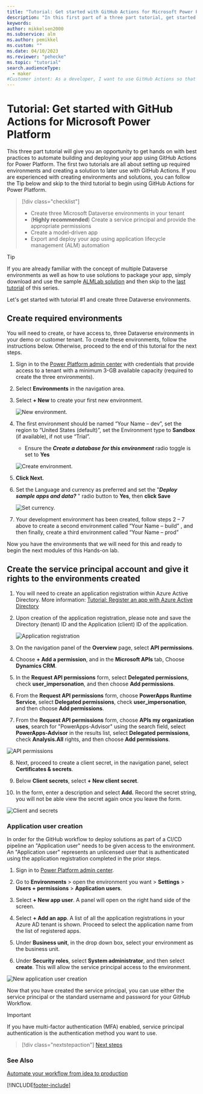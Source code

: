 ```yaml
---
title: "Tutorial: Get started with GitHub Actions for Microsoft Power Platform | Microsoft Docs"
description: "In this first part of a three part tutorial, get started with GitHub Actions for Microsoft Power Platform by creating three environments for use in the other tutorials."
keywords: 
author: mikkelsen2000
ms.subservice: alm
ms.author: pemikkel
ms.custom: ""
ms.date: 04/10/2023
ms.reviewer: "pehecke"
ms.topic: "tutorial"
search.audienceType: 
  - maker
#Customer intent: As a developer, I want to use GitHub Actions so that my solution builds and deployment will be automated.
---
```


# Tutorial: Get started with GitHub Actions for Microsoft Power Platform

This three part tutorial will give you an opportunity to get hands on with best practices to automate building and deploying your app using GitHub Actions for Power Platform. The first two tutorials are all about setting up required environments and creating a solution to later use with GitHub Actions. If you are experienced with creating environments and solutions, you can follow the Tip below and skip to the third tutorial to begin using GitHub Actions for Power Platform.

> [!div class="checklist"]
> * Create three Microsoft Dataverse environments in your tenant
> * (**Highly recommended**) Create a service principal and provide the appropriate permissions 
> * Create a model-driven app
> * Export and deploy your app using application lifecycle management (ALM) automation

> [!TIP]
> If you are already familiar with the concept of multiple Dataverse environments as well as how to use solutions to package your app, simply download and use the sample [ALMLab solution](https://github.com/microsoft/powerplatform-actions-lab/blob/main/solutions/ALMLab_1_0_0_1.zip) and then skip to the [last tutorial](github-actions-deploy.md) of this series.

Let's get started with tutorial #1 and create three Dataverse environments.

## Create required environments

You will need to create, or have access to, three Dataverse environments in your demo or customer tenant. To create these environments, follow the instructions below. Otherwise, proceed to the end of this tutorial for the next steps.

1. Sign in to the [Power Platform admin center](https://admin.powerplatform.microsoft.com/) with credentials that provide access to a tenant with a minimum 3-GB available capacity (required to create the three environments).

2. Select **Environments** in the navigation area.

3. Select **+ New** to create your first new environment.

    ![New environment.](../media/github-actions-tutorial/gh-lab-0.10.png "New environment")

4. The first environment should be named “Your Name – dev”, set the region to “United States (default)”, set the Environment type to **Sandbox** (if available), if not use “Trial”.

    - Ensure the ***Create a database for this environment*** radio toggle is set to **Yes**

    ![Create environment.](../media/github-actions-tutorial/gh-lab-0.50.png "Create environment")

5. **Click Next.**

6. Set the Language and currency as preferred and set the "***Deploy sample apps and data?*** " radio button to **Yes**, then **click Save**

    ![Set currency.](../media/github-actions-tutorial/gh-lab-0.70.png "Set currency")

7. Your development environment has been created, follow steps 2 – 7 above to create a second environment called “Your Name – build” , and then finally, create a third environment called “Your Name – prod”

Now you have the environments that we will need for this and ready to begin the next modules of this Hands-on lab.

## Create the service principal account and give it rights to the environments created

1. You will need to create an application registration within Azure Active Directory. More information: [Tutorial: Register an app with Azure Active Directory](/powerapps/developer/data-platform/walkthrough-register-app-azure-active-directory)

2. Upon creation of the application registration, please note and save the Directory (tenant) ID and the Application (client) ID of the application.

    ![Application registration](../media/github-actions-tutorial/App-registration.png "Application registration")

3. On the navigation panel of the **Overview** page, select **API permissions**.

4. Choose **+ Add a permission**, and in the **Microsoft APIs** tab, Choose **Dynamics CRM**.

5.  In the **Request API permissions** form, select **Delegated permissions**, check **user_impersonation**, and then choose **Add permissions**.

6.  From the **Request API permissions** form, choose **PowerApps Runtime Service**, select **Delegated permissions**, check **user_impersonation**, and then choose **Add permissions**.

7.  From the **Request API permissions** form, choose **APIs my organization uses**, search for "PowerApps-Advisor" using the search field, select **PowerApps-Advisor** in the results list, select **Delegated permissions**, check **Analysis.All** rights, and then choose **Add permissions**.

  ![API permissions](../media/github-actions-tutorial/API-Permissions.png "API permissions")

8. Next, proceed to create a client secret, in the navigation panel, select **Certificates & secrets**.

9. Below **Client secrets**, select **+ New client secret**.

10.  In the form, enter a description and select **Add.** Record the secret string, you will not be able view the secret again once you leave the form.

  ![Client and secrets](../media/github-actions-tutorial/clients-and-secrets.png "Client and secrets")

 ###  Application user creation

 In order for the GitHub workflow to deploy solutions as part of a CI/CD pipeline an "Application user" needs to be given access to the environment. An "Application user" represents an unlicensed user that is authenticated using the application registration completed in the prior steps.

1. Sign in to [Power Platform admin center](https://admin.powerplatform.microsoft.com/).

1. Go to **Environments** > open the environment you want > **Settings** > **Users + permissions** > **Application users**.

1. Select **+ New app user**. A panel will open on the right hand side of the screen.

1. Select **+ Add an app**. A list of all the application registrations in your Azure AD tenant is shown. Proceed to select the application name from the list of registered apps.

 1. Under **Business unit**, in the drop down box, select your environment as the business unit.

 1. Under **Security roles**, select **System administrator**, and then select **create**. This will allow the service principal access to the environment.

  ![New application user creation](../media/github-actions-tutorial/new-app-user.png "New application user")

Now that you have created the service principal, you can use either the service principal or the standard username and password for your GitHub Workflow. 

> [!IMPORTANT]
> If you have multi-factor authentication (MFA) enabled, service principal authentication is the authentication method you want to use.

> [!div class="nextstepaction"]
> [Next steps](./github-actions-build.md)

### See Also

[Automate your workflow from idea to production](https://github.com/features/actions)


[!INCLUDE[footer-include](../../includes/footer-banner.md)]
